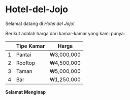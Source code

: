 # Hotel-del-Jojo

Selamat datang di *Hotel del Jojo!*

Berikut adalah harga dari kamar-kamar yang kami punya:

|   | Tipe Kamar | Harga |
|---|---|---|
| 1 | Pantai | ₩3,000,000
| 2 | Rooftop | ₩4,500,000
| 3 | Taman | ₩5,000,000
| 4 | Bar | ₩1,250,000

**Selamat Menginap**

